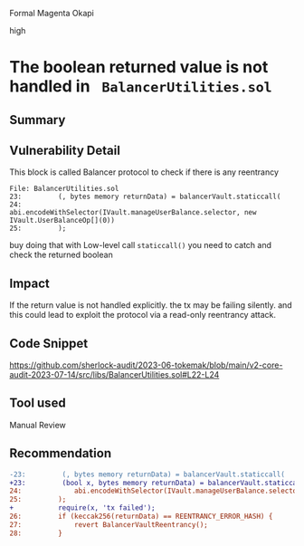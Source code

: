 Formal Magenta Okapi

high

# The boolean returned value is not handled in ` BalancerUtilities.sol`
## Summary

## Vulnerability Detail
This block is called Balancer protocol to check if there is any reentrancy 

```solidity
File: BalancerUtilities.sol
23:         (, bytes memory returnData) = balancerVault.staticcall(
24:             abi.encodeWithSelector(IVault.manageUserBalance.selector, new IVault.UserBalanceOp[](0))
25:         );
```
buy doing that with Low-level call `staticcall()` you need to catch and check the returned boolean 

## Impact

If the return value is not handled explicitly. the tx may be failing silently.
and this could lead to exploit the protocol via a read-only reentrancy attack. 

## Code Snippet

https://github.com/sherlock-audit/2023-06-tokemak/blob/main/v2-core-audit-2023-07-14/src/libs/BalancerUtilities.sol#L22-L24

## Tool used

Manual Review 

## Recommendation

```diff
-23:         (, bytes memory returnData) = balancerVault.staticcall(
+23:         (bool x, bytes memory returnData) = balancerVault.staticcall(
24:             abi.encodeWithSelector(IVault.manageUserBalance.selector, new IVault.UserBalanceOp[](0))
25:         );
+           require(x, 'tx failed');
26:         if (keccak256(returnData) == REENTRANCY_ERROR_HASH) {
27:             revert BalancerVaultReentrancy();
28:         }
```
